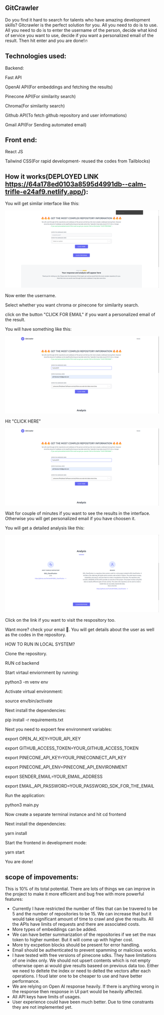 ## GitCrawler

Do you find it hard to search for talents who have amazing development skills? Gitcrawler is the perfect solution for you. All you need to do is to use. All you need to do is to enter the username of the person, decide what kind of service you want to use, decide if you want a personalized email of the result. Then hit enter and you are done!🔥

## Technologies used:

Backend:

Fast API

OpenAI API(For embeddings and fetching the results)

Pinecone API(For similarity search)

Chroma(For similarity search)

Github API(To fetch github repository and user informations)

Gmail API(For Sending automated email)


## Front end:

React JS

Tailwind CSS(For rapid development- reused the codes from Tailblocks)

## How it works(DEPLOYED LINK https://64a178ed0103a8595d4991db--calm-trifle-e24af9.netlify.app/):

You will get similar interface like this:

![Alt text](<Screenshot from 2023-07-02 18-59-40.png>)

Now enter the username. 

Select whether you want chroma or pinecone for similarity search.

click on the button "CLICK FOR EMAIL" if you want a personalized email of the result.

You will have something like this: 

![Alt text](<Screenshot from 2023-07-02 19-24-29-1.png>)

Hit "CLICK HERE"

![Alt text](<Screenshot from 2023-07-02 19-24-29.png>)

Wait for couple of minutes if you want to see the results in the interface. Otherwise you will get personalized email if you have choosen it.

You will get a detailed analysis like this:

![Alt text](<Screenshot from 2023-07-02 19-35-18.png>)

Click on the link if you want to visit the respository too.

Want more? check your email 📨. You will get details about the user as well as the codes in the repository.


HOW TO RUN IN LOCAL SYSTEM?

Clone the repository.

RUN cd backend

Start virtaul enviornment by running:

python3 -m venv env

Activate virtual environment:

source env/bin/activate

Next install the dependencies:

pip install -r requirements.txt

Next you need to expoert few environment variables:

export OPEN_AI_KEY=YOUR_API_KEY

export GITHUB_ACCESS_TOKEN=YOUR_GITHUB_ACCESS_TOKEN

export PINECONE_API_KEY=YOUR_PINECONNECT_API_KEY

export PINECONE_API_ENV=PINECONE_API_ENVIRONMENT

export SENDER_EMAIL=YOUR_EMAIL_ADDRESS

export EMAIL_API_PASSWORD=YOUR_PASSWORD_SDK_FOR_THE_EMAIL

Run the application:

python3 main.py

Now create a separate terminal instance and hit cd frontend

Next install the dependencies:

yarn install

Start the frontend in development mode:

yarn start

You are done!



## scope of impovements:

This is 10% of its total potential. There are lots of things we can improve in the project to make it more efficient and bug free with more powerful features:

- Currently I have restricted the number of files that can be travered to be 5 and the number of repositories to be 15. We can increase that but it would take significant amount of time to crawl and give the results. All the APIs have limits of requests and there are associated costs.
- More types of embeddings can be added.
- We can have better summarization of the repositories if we set the max token to higher number. But it will come up with higher cost. 
- More try excpetion blocks should be present for error handling. 
- Email should be authenticated to prevent spamming or malicious works. 
- I have tested with free versions of pinecone sdks. They have limitations of one index only. We should not upsert contents which is not empty otherwise open ai would give       results baseed on previous data too. Either we need to deltete the index or need to delted the  vectors after each operations. I foud later one to be cheaper to use and have better performance.
- We are relying on Open AI response heavily. If there is anything wrong in the response then response in UI part would be heavily affected. 
- All API keys have limits of usages. 
- User experience could have been much better. Due to time constrants they are not implemented yet.


